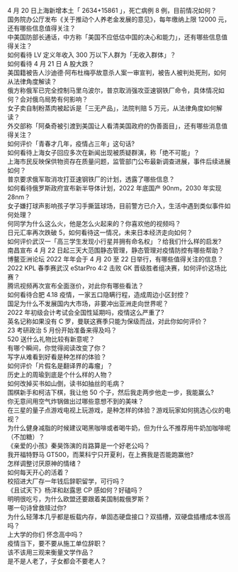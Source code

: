 4 月 20 日上海新增本土「 2634+15861 」，死亡病例 8 例，目前情况如何？  
国务院办公厅发布《关于推动个人养老金发展的意见》，每年缴纳上限 12000 元，还有哪些信息值得关注？  
中美国防部长通话，中方称「美国不应低估中国的决心和能力」，还有哪些信息值得关注？  
如何看待 LV 定义年收入 300 万以下人群为「无收入群体」？  
如何看待 4 月 21 日 A 股大跌？  
美国籍被告人沙迪德·阿布杜梅亭故意杀人案一审宣判，被告人被判处死刑，如何从法律角度解读？  
俄方称俄军已完全控制马里乌波尔，普京取消强攻亚速钢铁厂命令，具体情况如何？会对俄乌局势有何影响？  
女子卖自制粉蒸肉被起诉是「三无产品」，法院判赔 5 万元，从法律角度如何解读？  
外交部称「阿桑奇被引渡到美国让人看清美国政府的伪善面目」，还有哪些消息值得关注？  
如何评价「青春才几年，疫情占三年」这句话?  
如何看待上海女子回应多次在新闻出现被质疑群演，称「绝不可能」？  
上海市民反映保供物资存在质量问题，监管部门公布最新调查进展，事件后续进展如何？  
普京要求俄军取消攻打亚速钢铁厂的计划，透露了哪些信息？  
如何看待俄罗斯政府宣布新半导体计划，2022 年底国产 90nm，2030 年实现 28nm？  
女子嫌打球声影响孩子学习手撕篮球场，目前警方已介入，生活中遇到类似事件如何处理？  
何同学为什么这么火，他是怎么火起来的？你喜欢他的视频吗？  
日元汇率再次跌破 5，如何看待这一情况，未来日本经济走向如何？  
如何评价武汉一「高三学生发现小行星并拥有命名权」？给我们什么样的启发?  
南昌宣布 4 月 22 日起三天大范围静态管理，静态管理对疫情防控有哪些帮助？  
博鳌亚洲论坛 2022 年年会于 4 月 20 至 22 日举行，有哪些值得关注的信息？  
2022 KPL 春季赛武汉 eStarPro 4:2 击败 GK 晋级胜者组决赛，如何评价这场比赛？  
腾讯视频再次宣布全面涨价，对此你有哪些看法？  
如何看待合肥 4.18 疫情，一家五口隐瞒行程，造成周边小区封控？  
国足为什么不发展国内大市场，非要冲出亚洲走向世界呢？  
2022 年初级会计考试会全国性延期吗，疫情这么严重了?  
英名记称如果没有 C 罗，曼联这赛季只能为保级而战，对此你如何评价？  
23 考研政治 5 月份开始准备来得及吗？  
520 送什么礼物比较有新意呢？  
有哪个瞬间，你觉得阅读改变了你？  
写字从难看到好看是种怎样的体验？  
如何评价「片假名是翻译界的毒瘤」？  
历史上的周瑜到底是个什么样的人物？  
如何改掉买书如山倒，读书如抽丝的毛病？  
围棋新手和柯洁下棋，我让他 50 个子，然后我走两步他走一步，我能赢么?  
你无意间用空气炸锅做出过哪些意想不到的美味？  
在三星的量子点游戏电视上玩游戏，是种怎样的体验？游戏玩家如何挑选心仪的电视？  
为什么健身减脂的时候建议喝黑咖啡或者喝牛奶，但为什么不推荐用牛奶加咖啡呢（不加糖）？  
《亲爱的小孩》秦昊饰演的肖路算是一个好老公吗？  
我开福特野马 GT500，而莱科宁只开夏利，在上赛我是否能跑赢他?  
怎样调整讨厌原神的情绪？  
如何每天开心的活着？  
校招进大厂存一年钱后辞职留学，可行吗？  
《且试天下》杨洋和赵露思 CP 感如何？好磕吗？  
明明很吃亏，为什么欧盟还要跟着美国制裁俄罗斯？  
哪一句诗曾救赎过你?  
为什么轻薄本几乎都是板载内存，单固态硬盘接口？双插槽，双硬盘插槽成本很高吗？  
上大学的你们 怀念高中吗？  
疫情当下，要不要从施工单位辞职？  
该不该用三观来衡量文学作品？  
是不是人老了，子女都会不要老人？  
